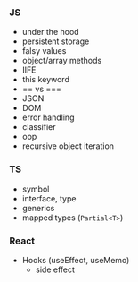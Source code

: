 ### JS
- under the hood
- persistent storage
- falsy values
- object/array methods
- IIFE
- this keyword
- == vs ===
- JSON
- DOM
- error handling
- classifier
- oop
- recursive object iteration

### TS
- symbol
- interface, type
- generics
- mapped types (`Partial<T>`)

### React
- Hooks (useEffect, useMemo)
   - side effect